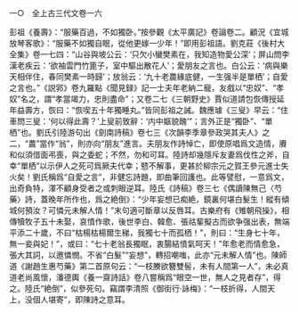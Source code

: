 一○　全上古三代文卷一六

彭祖《養壽》：“服藥百過，不如獨卧。”按參觀《太平廣記》卷論卷二。顧況《宜城放琴客歌》：“服藥不如獨自眠，從他更嫁一少年！”即用彭祖語。劉克莊《後村大全集》卷一七四：“山谷與坡公云：‘只欠小蠻樊素在，我知造物愛公深’；屏山問李漢老疾云：‘欲袖雲門竹篦子，室中驅出散花人’；愛朋友之言也。白公云：‘病與樂天相伴住，春同樊素一時歸’；放翁云：‘九十老農緣底健，一生强半是單栖’；自愛之言也。”《説郛》卷九羅點《聞見録》記一士夫年老納二寵，友戲以“忠奴”、“孝奴”名之，謂“孝當竭力，忠則盡命”；又卷二七《三朝野史》賈似道請包恢傳授延年益壽方，恢曰：“恢喫五十年獨睡丸。”皆同彭祖之誡。魏應璩《三叟》早云：“住車問三叟：‘何以得此壽？’上叟前致辭：‘内中嫗貌醜’”；言外正是“獨卧”、“單栖”也。劉氏引陸游句出《劍南詩稿》卷七三《次韻李季章參政哭其夫人》之二，“農”當作“翁”，則亦向“朋友”進言。夫朋友作詩悼亡，即使原唱爲文造情，賡和似須借面弔喪，與之委蛇；不然，勿和可耳。陸詩却幾隱斥友妻爲伐性之斧，自幸“單栖”以示伊人之死可爲厥夫代幸；戆不解事，更甚於柳宗元之賀王參元進士失火矣！劉氏稱爲“自愛之言”，非健忘詩題，即曲筆回護也。此等譬慰，一意爲文，出奇負特，渾不顧身受者之或刺眼逆耳。陸氏《詩稿》卷三七《偶讀陳無己〈芍藥〉詩，蓋晚年所作也，爲之絶倒》：“少年妄想已痴絶，鏡裏何堪白髮生！縱有傾城何預汝？可憐元未解人情！”末句適可斷章以反唇耳。古樂府有《雉朝飛操》，相傳犢牧子五十未娶，哀憤作歌，後世李白、韓愈、張祜輩擬古而欲争强出表，無端平添二十歲，不曰“枯楊枯楊爾生稊，我獨七十而孤栖！”，則曰：“生身七十年，無一妾與妃！”，或曰：“七十老翁長獨眠，衷腸結憤氣呵天！”年愈老而情愈急，張大其詞，以邀憐憫。不省“白髮”“妄想”，轉招嘲嗤，此亦“元未解人情”也。陳師道《謝趙生惠芍藥》第二首原句云：“一枝賸欲簪雙髻，未有人間第一人”，未必真道老尚風懷，潘德輿《養一齋詩話》卷八嘗稱爲“眼空一世，無人之見者存”，得之。陸氏“絶倒”，似參死句。竊謂李清照《御街行·詠梅》：“一枝折得，人間天上，没個人堪寄”，即陳詩之意耳。